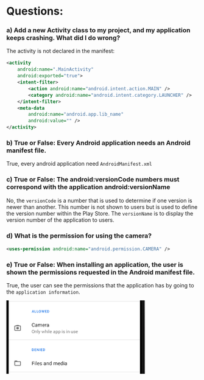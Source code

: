 # Questions:

### **a) Add a new Activity class to my project, and my application keeps crashing. What did I do wrong?**

The activity is not declared in the manifest:

```xml
<activity
	android:name=".MainActivity"
	android:exported="true">
	<intent-filter>
		<action android:name="android.intent.action.MAIN" />
		<category android:name="android.intent.category.LAUNCHER" />
	</intent-filter>
	<meta-data
		android:name="android.app.lib_name"
		android:value="" />
</activity>
```

### **b) True or False: Every Android application needs an Android manifest file.**

True, every android application need `AndroidManifest.xml`

### **c) True or False: The android:versionCode numbers must correspond with the application android:versionName**

No, the `versionCode` is a number that is used to determine if one version is newer than another. This number is not shown to users but is used to define the version number within the Play Store.
The `versionName` is to display the version number of the application to users.

### **d) What is the permission for using the camera?**
```xml
<uses-permission android:name="android.permission.CAMERA" />
```

### **e) True or False: When installing an application, the user is shown the permissions requested in the Android manifest file.**

True, the user can see the permissions that the application has by going to the `application information`.

![permissions](permissions.png)